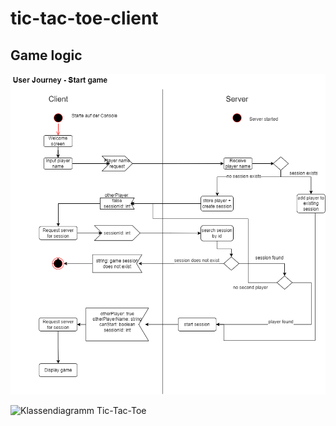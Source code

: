 # tic-tac-toe-client
## Game logic
![alt text](doc/user_journey.drawio.png)

![Klassendiagramm Tic-Tac-Toe](https://user-images.githubusercontent.com/97479041/151752354-a32b5a30-ee9d-4035-a8f1-2f4cdb26ebdb.png)
